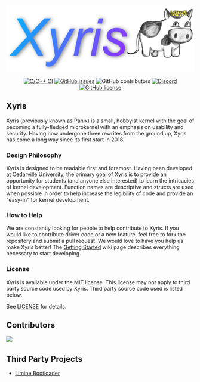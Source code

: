 ![Logo](.github/logo.png)

<div style="text-align:center">
    <a href="https://github.com/XyrisOS/xyris/actions/workflows/c-cpp.yml"><img alt="C/C++ CI" src="https://github.com/XyrisOS/xyris/actions/workflows/c-cpp.yml/badge.svg"></a>
    <a href="https://github.com/XyrisOS/xyris/issues"><img alt="GitHub issues" src="https://img.shields.io/github/issues/XyrisOS/xyris"></a>
    <img alt="GitHub contributors" src="https://img.shields.io/github/contributors/XyrisOS/xyris">
    <a href="https://discord.gg/FNbZMr7p9d"><img alt="Discord" src="https://img.shields.io/discord/732032083647660123"></a>
    <a href="https://github.com/XyrisOS/xyris/blob/dev/LICENSE"><img alt="GitHub license" src="https://img.shields.io/github/license/XyrisOS/xyris"></a>
</div>

## Xyris
Xyris (previously known as Panix) is a small, hobbyist kernel with the goal of becoming a fully-fledged microkernel with an emphasis on usability and security.
Having now undergone three rewrites from the ground up, Xyris has come a long way since its first start in 2018.

### Design Philosophy
Xyris is designed to be readable first and foremost. Having been developed at [Cedarville University](https://cs.cedarville.edu), the primary goal of Xyris is to provide an opportunity for students (and anyone else interested) to learn the intricacies of kernel development. Function names are descriptive and structs are used when possible in order to help increase the legibility of code and provide an "easy-in" for kernel development.

### How to Help
We are constantly looking for people to help contribute to Xyris. If you would like to contribute driver code or a new feature, feel free to fork the repository and submit a pull request. We would love to have you help us make Xyris better! The [Getting Started](https://github.com/XyrisOS/xyris/wiki/Getting-Started) wiki page describes everything necessary to start developing.

### License
Xyris is available under the MIT license. This license may not apply to third party source code used by Xyris. Third party source code used is listed below.

See [LICENSE](https://github.com/XyrisOS/xyris/blob/stable/LICENSE) for details.

## Contributors
<a href="https://github.com/XyrisOS/xyris/graphs/contributors">
  <img src="https://contrib.rocks/image?repo=XyrisOS/xyris" />
</a>
</br>

## Third Party Projects
* [Limine Bootloader](https://github.com/limine-bootloader/limine)
